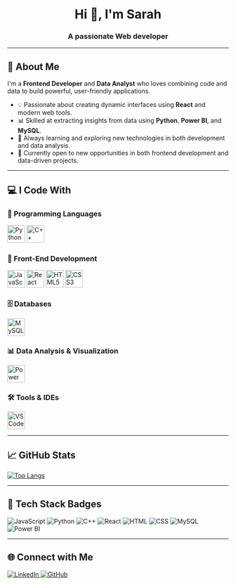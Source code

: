 <h1 align="center">Hi 👋, I'm Sarah</h1>
<h3 align="center">A passionate Web developer</h3>

---

## 📌 About Me

I'm a **Frontend Developer** and **Data Analyst** who loves combining code and data to build powerful, user-friendly applications.

- 💡 Passionate about creating dynamic interfaces using **React** and modern web tools.
- 📊 Skilled at extracting insights from data using **Python**, **Power BI**, and **MySQL**.
- 🚀 Always learning and exploring new technologies in both development and data analysis.
- 🎯 Currently open to new opportunities in both frontend development and data-driven projects.

---

## 💻 I Code With

### 🔹 Programming Languages
<p align="left">
  <img src="https://cdn.jsdelivr.net/gh/devicons/devicon/icons/python/python-original.svg" height="40" alt="Python" />
  <img src="https://cdn.jsdelivr.net/gh/devicons/devicon/icons/cplusplus/cplusplus-original.svg" height="40" alt="C++" />
</p>

### 🎨 Front-End Development
<p align="left">
  <img src="https://cdn.jsdelivr.net/gh/devicons/devicon/icons/javascript/javascript-original.svg" height="40" alt="JavaScript" />
  <img src="https://cdn.jsdelivr.net/gh/devicons/devicon/icons/react/react-original.svg" height="40" alt="React" />
  <img src="https://cdn.jsdelivr.net/gh/devicons/devicon/icons/html5/html5-original.svg" height="40" alt="HTML5" />
  <img src="https://cdn.jsdelivr.net/gh/devicons/devicon/icons/css3/css3-original.svg" height="40" alt="CSS3" />
</p>

### 🗄️ Databases
<p align="left">
  <img src="https://cdn.jsdelivr.net/gh/devicons/devicon/icons/mysql/mysql-original.svg" height="40" alt="MySQL" />
</p>

### 📊 Data Analysis & Visualization
<p align="left">
  <img src="https://upload.wikimedia.org/wikipedia/commons/c/cf/New_Power_BI_Logo.svg" height="40" alt="Power BI" />
</p>

### 🛠️ Tools & IDEs
<p align="left">
  <img src="https://cdn.jsdelivr.net/gh/devicons/devicon/icons/vscode/vscode-original.svg" height="40" alt="VSCode" />
</p>

---

## 📈 GitHub Stats

[![Top Langs](https://github-readme-stats.vercel.app/api/top-langs/?username=sarahwkh9&layout=compact&theme=tokyonight&langs_count=6)](https://github.com/anuraghazra/github-readme-stats)

---

## 🚀 Tech Stack Badges

![JavaScript](https://img.shields.io/badge/JavaScript-000000?style=for-the-badge&logo=javascript&logoColor=F7DF1E)
![Python](https://img.shields.io/badge/Python-000000?style=for-the-badge&logo=python&logoColor=3776AB)
![C++](https://img.shields.io/badge/C++-000000?style=for-the-badge&logo=c%2B%2B&logoColor=00599C)
![React](https://img.shields.io/badge/React-000000?style=for-the-badge&logo=react&logoColor=61DAFB)
![HTML](https://img.shields.io/badge/HTML-000000?style=for-the-badge&logo=html5&logoColor=E34F26)
![CSS](https://img.shields.io/badge/CSS-000000?style=for-the-badge&logo=css3&logoColor=1572B6)
![MySQL](https://img.shields.io/badge/MySQL-000000?style=for-the-badge&logo=mysql&logoColor=4479A1)
![Power BI](https://img.shields.io/badge/Power%20BI-000000?style=for-the-badge&logo=powerbi&logoColor=F2C811)

---

## 🌐 Connect with Me

<p align="left">
  <a href="https://www.linkedin.com/in/sarah-a-a68318143/" target="_blank">
    <img src="https://img.shields.io/badge/LinkedIn-0077B5?style=for-the-badge&logo=linkedin&logoColor=white" alt="LinkedIn"/>
  </a>
  <a href="https://github.com/sarahwkh9" target="_blank">
    <img src="https://img.shields.io/badge/GitHub-000000?style=for-the-badge&logo=github&logoColor=white" alt="GitHub"/>
  </a>
</p>
